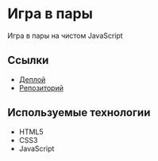 # Игра в пары
Игра в пары на чистом JavaScript

## Ссылки

* [Деплой](https://jenyakrutoy.github.io/pair)
* [Репозиторий](https://github.com/jenyakrutoy/pair)

## Используемые технологии

* HTML5
* CSS3
* JavaScript